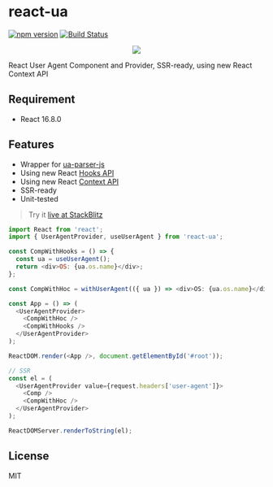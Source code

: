 # react-ua

[![npm version](https://badge.fury.io/js/react-ua.svg)](https://badge.fury.io/js/react-ua)
[![Build Status](https://travis-ci.org/antonybudianto/react-ua.svg?branch=master)](https://travis-ci.org/antonybudianto/react-ua)

<p align="center">
<img src="https://user-images.githubusercontent.com/7658554/49334914-f4ff8c80-f613-11e8-820b-49a5b446d889.png">
</p>

React User Agent Component and Provider, SSR-ready, using new React Context API

## Requirement

- React 16.8.0

## Features

- Wrapper for [ua-parser-js](https://github.com/faisalman/ua-parser-js)
- Using new React [Hooks API](https://reactjs.org/docs/hooks-faq.html)
- Using new React [Context API](https://reactjs.org/docs/context.html)
- SSR-ready
- Unit-tested

> Try it [live at StackBlitz](https://stackblitz.com/edit/demo-react-ua)

```js
import React from 'react';
import { UserAgentProvider, useUserAgent } from 'react-ua';

const CompWithHooks = () => {
  const ua = useUserAgent();
  return <div>OS: {ua.os.name}</div>;
};

const CompWithHoc = withUserAgent(({ ua }) => <div>OS: {ua.os.name}</div>);

const App = () => (
  <UserAgentProvider>
    <CompWithHoc />
    <CompWithHooks />
  </UserAgentProvider>
);

ReactDOM.render(<App />, document.getElementById('#root'));

// SSR
const el = (
  <UserAgentProvider value={request.headers['user-agent']}>
    <Comp />
    <CompWithHoc />
  </UserAgentProvider>
);

ReactDOMServer.renderToString(el);
```

## License

MIT
